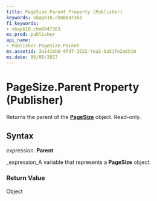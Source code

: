 ```yaml
---
title: PageSize.Parent Property (Publisher)
keywords: vbapb10.chm8847363
f1_keywords:
- vbapb10.chm8847363
ms.prod: publisher
api_name:
- Publisher.PageSize.Parent
ms.assetid: 3a141bb0-9fd7-3522-7ea2-0a51fe2a6b10
ms.date: 06/08/2017
---
```



# PageSize.Parent Property (Publisher)

Returns the parent of the **[PageSize](pagesizes-object-publisher.md)** object. Read-only.


## Syntax

 _expression_. **Parent**

 _expression_A variable that represents a **PageSize** object.


### Return Value

Object


